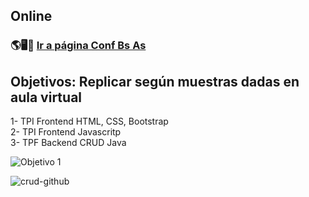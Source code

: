 ## Online

### 🌎🖥️📱 [Ir a página Conf Bs As](https://sgvcode.github.io/conf-bs-as/)<br>

## Objetivos: Replicar según muestras dadas en aula virtual<br>

1- TPI Frontend HTML, CSS, Bootstrap<br>
2- TPI Frontend Javascritp<br>
3- TPF Backend CRUD Java<br>

![Objetivo 1](https://github.com/sgvcode/conf-bs-as/assets/106033066/c8645bfb-271e-411a-a2a3-7d5e6728f122)<br>

![crud-github](https://github.com/sgvcode/conf-bsas-java/assets/106033066/e499ac61-fdba-4fc3-92b9-3ac00c499e12)<br>
